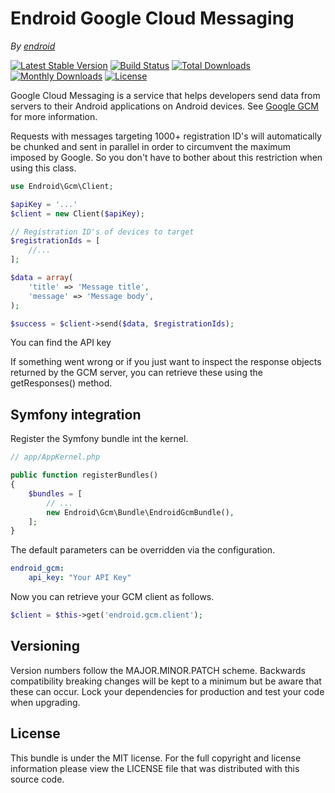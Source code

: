 Endroid Google Cloud Messaging
==============================

*By [endroid](http://endroid.nl/)*

[![Latest Stable Version](http://img.shields.io/packagist/v/endroid/gcm.svg)](https://packagist.org/packages/endroid/gcm)
[![Build Status](https://secure.travis-ci.org/endroid/Gcm.png)](http://travis-ci.org/endroid/Gcm)
[![Total Downloads](http://img.shields.io/packagist/dt/endroid/gcm.svg)](https://packagist.org/packages/endroid/gcm)
[![Monthly Downloads](http://img.shields.io/packagist/dm/endroid/gcm.svg)](https://packagist.org/packages/endroid/gcm)
[![License](http://img.shields.io/packagist/l/endroid/gcm.svg)](https://packagist.org/packages/endroid/gcm)

Google Cloud Messaging is a service that helps developers send data from servers to their Android applications on
Android devices. See [Google GCM](http://developer.android.com/guide/google/gcm/index.html) for more information.

Requests with messages targeting 1000+ registration ID's will automatically be chunked and sent in parallel in order
to circumvent the maximum imposed by Google. So you don't have to bother about this restriction when using this class.

```php
use Endroid\Gcm\Client;

$apiKey = '...'
$client = new Client($apiKey);

// Registration ID's of devices to target
$registrationIds = [
    //...
];

$data = array(
    'title' => 'Message title',
    'message' => 'Message body',
);

$success = $client->send($data, $registrationIds);

```

You can find the API key 

If something went wrong or if you just want to inspect the response objects returned by the GCM server, you can retrieve
these using the getResponses() method.

## Symfony integration

Register the Symfony bundle int the kernel.

```php
// app/AppKernel.php

public function registerBundles()
{
    $bundles = [
        // ...
        new Endroid\Gcm\Bundle\EndroidGcmBundle(),
    ];
}

```

The default parameters can be overridden via the configuration.

```yaml
endroid_gcm:
    api_key: "Your API Key"
```

Now you can retrieve your GCM client as follows.

```php
$client = $this->get('endroid.gcm.client');

```

## Versioning

Version numbers follow the MAJOR.MINOR.PATCH scheme. Backwards compatibility
breaking changes will be kept to a minimum but be aware that these can occur.
Lock your dependencies for production and test your code when upgrading.

## License

This bundle is under the MIT license. For the full copyright and license
information please view the LICENSE file that was distributed with this source code.
